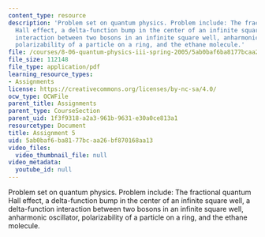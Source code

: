 ```yaml
---
content_type: resource
description: 'Problem set on quantum physics. Problem include: The fractional quantum
  Hall effect, a delta-function bump in the center of an infinite square well, a delta-function
  interaction between two bosons in an infinite square well, anharmonic oscillator,
  polarizability of a particle on a ring, and the ethane molecule.'
file: /courses/8-06-quantum-physics-iii-spring-2005/5ab0baf6ba8177bcaa26bf870168aa13_ps5.pdf
file_size: 112148
file_type: application/pdf
learning_resource_types:
- Assignments
license: https://creativecommons.org/licenses/by-nc-sa/4.0/
ocw_type: OCWFile
parent_title: Assignments
parent_type: CourseSection
parent_uid: 1f3f9318-a2a3-961b-9631-e30a0ce813a1
resourcetype: Document
title: Assignment 5
uid: 5ab0baf6-ba81-77bc-aa26-bf870168aa13
video_files:
  video_thumbnail_file: null
video_metadata:
  youtube_id: null
---
```

Problem set on quantum physics. Problem include: The fractional quantum Hall effect, a delta-function bump in the center of an infinite square well, a delta-function interaction between two bosons in an infinite square well, anharmonic oscillator, polarizability of a particle on a ring, and the ethane molecule.